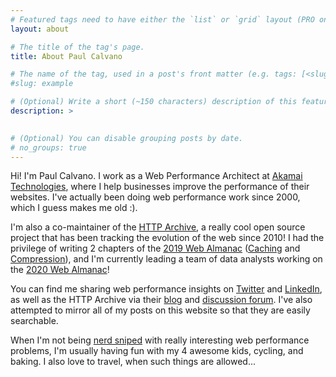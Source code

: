 ```yaml
---
# Featured tags need to have either the `list` or `grid` layout (PRO only).
layout: about

# The title of the tag's page.
title: About Paul Calvano

# The name of the tag, used in a post's front matter (e.g. tags: [<slug>]).
#slug: example

# (Optional) Write a short (~150 characters) description of this featured tag.
description: >

 
# (Optional) You can disable grouping posts by date.
# no_groups: true
---
```

  Hi! I'm Paul Calvano.  I work as a Web Performance Architect at [Akamai Technologies](https://www.akamai.com/), where I help businesses improve the performance of their websites. I've actually been doing web performance work since 2000, which I guess makes me old :).
  
  I'm also a co-maintainer of the [HTTP Archive](https://httparchive.org), a really cool open source project that has been tracking the evolution of the web since 2010! I had the privilege of writing 2 chapters of the [2019 Web Almanac](https://almanac.httparchive.org/en/2019/) ([Caching](https://almanac.httparchive.org/en/2019/caching) and [Compression](https://almanac.httparchive.org/en/2019/compression)), and I'm currently leading a team of data analysts working on the [2020 Web Almanac](https://almanac.httparchive.org/en/2020/)!
  
  You can find me sharing web performance insights on [Twitter](https://twitter.com/paulcalvano) and [LinkedIn](https://www.linkedin.com/in/paulcalvano/), as well as the HTTP Archive via their [blog](https://dev.to/httparchive) and [discussion forum](https://discuss.httparchive.org). I've also attempted to mirror all of my posts on this website so that they are easily searchable.
  
  When I'm not being [nerd sniped](https://xkcd.com/356/) with really interesting web performance problems, I'm usually having fun with my 4 awesome kids, cycling, and baking.  I also love to travel, when such things are allowed... 
